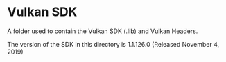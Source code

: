 # Vulkan SDK
A folder used to contain the Vulkan SDK (.lib) and Vulkan Headers.

The version of the SDK in this directory is 1.1.126.0 (Released November 4, 2019)

